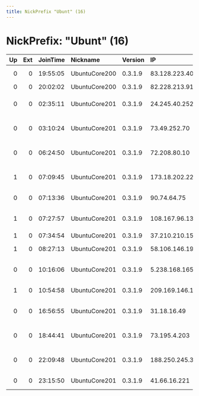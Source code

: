 ```yaml
---
title: NickPrefix "Ubunt" (16)
---
```


# NickPrefix: "Ubunt" (16)

|   Up |   Ext | JoinTime   | Nickname      | Version   | IP              | AS                                       | CC   |   ORp |   Dirp | OS    | Contact   |   eFamMembers |
|-----:|------:|:-----------|:--------------|:----------|:----------------|:-----------------------------------------|:-----|------:|-------:|:------|:----------|--------------:|
|    0 |     0 | 19:55:05   | UbuntuCore200 | 0.3.1.9   | 83.128.223.40   | CAIW Diensten B.V.                       | nl   | 43055 |      0 | Linux | None      |             1 |
|    0 |     0 | 20:02:02   | UbuntuCore200 | 0.3.1.9   | 82.228.213.91   | Free SAS                                 | fr   | 45555 |      0 | Linux | None      |             1 |
|    0 |     0 | 02:35:11   | UbuntuCore201 | 0.3.1.9   | 24.245.40.252   | Comcast Cable Communications, LLC        | us   | 42175 |      0 | Linux | None      |             1 |
|    0 |     0 | 03:10:24   | UbuntuCore201 | 0.3.1.9   | 73.49.252.70    | Comcast Cable Communications, LLC        | us   | 33447 |      0 | Linux | None      |             1 |
|    0 |     0 | 06:24:50   | UbuntuCore201 | 0.3.1.9   | 72.208.80.10    | Cox Communications Inc.                  | us   | 34199 |      0 | Linux | None      |             1 |
|    1 |     0 | 07:09:45   | UbuntuCore201 | 0.3.1.9   | 173.18.202.228  | Mediacom Communications Corp             | us   | 39153 |      0 | Linux | None      |             1 |
|    0 |     0 | 07:13:36   | UbuntuCore201 | 0.3.1.9   | 90.74.64.75     | Orange Espagne SA                        | es   | 37279 |      0 | Linux | None      |             1 |
|    1 |     0 | 07:27:57   | UbuntuCore201 | 0.3.1.9   | 108.167.96.13   | Time Warner Cable Internet LLC           | us   | 35647 |      0 | Linux | None      |             1 |
|    1 |     0 | 07:34:54   | UbuntuCore201 | 0.3.1.9   | 37.210.210.157  | Ooredoo Q.S.C.                           | qa   | 45995 |      0 | Linux | None      |             1 |
|    1 |     0 | 08:27:13   | UbuntuCore201 | 0.3.1.9   | 58.106.146.193  | Microplex PTY LTD                        | au   | 37331 |      0 | Linux | None      |             1 |
|    0 |     0 | 10:16:06   | UbuntuCore201 | 0.3.1.9   | 5.238.168.165   | Information Technology Company ITC       | ir   | 33441 |      0 | Linux | None      |             1 |
|    1 |     0 | 10:54:58   | UbuntuCore201 | 0.3.1.9   | 209.169.146.102 | Dery Telecom Inc.                        | ca   | 34903 |      0 | Linux | None      |             1 |
|    0 |     0 | 16:56:55   | UbuntuCore201 | 0.3.1.9   | 31.18.16.49     | Vodafone Kabel Deutschland GmbH          | de   | 41033 |      0 | Linux | None      |             1 |
|    0 |     0 | 18:44:41   | UbuntuCore201 | 0.3.1.9   | 73.195.4.203    | Comcast Cable Communications, LLC        | us   | 43725 |      0 | Linux | None      |             1 |
|    0 |     0 | 22:09:48   | UbuntuCore201 | 0.3.1.9   | 188.250.245.34  | Servicos De Comunicacoes E Multimedia S. | pt   | 41899 |      0 | Linux | None      |             1 |
|    0 |     0 | 23:15:50   | UbuntuCore201 | 0.3.1.9   | 41.66.16.221    | Orange Cote D'ivoire                     | ci   | 46873 |      0 | Linux | None      |             1 |
